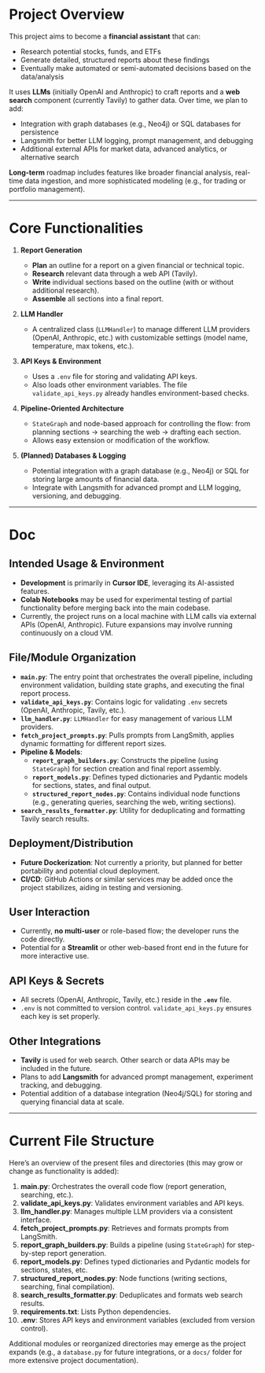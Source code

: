 # Project Overview
This project aims to become a **financial assistant** that can:
- Research potential stocks, funds, and ETFs
- Generate detailed, structured reports about these findings
- Eventually make automated or semi-automated decisions based on the data/analysis

It uses **LLMs** (initially OpenAI and Anthropic) to craft reports and a **web search** component (currently Tavily) to gather data. Over time, we plan to add:
- Integration with graph databases (e.g., Neo4j) or SQL databases for persistence
- Langsmith for better LLM logging, prompt management, and debugging
- Additional external APIs for market data, advanced analytics, or alternative search

**Long-term** roadmap includes features like broader financial analysis, real-time data ingestion, and more sophisticated modeling (e.g., for trading or portfolio management).

---

# Core Functionalities

1. **Report Generation**  
   - **Plan** an outline for a report on a given financial or technical topic.  
   - **Research** relevant data through a web API (Tavily).  
   - **Write** individual sections based on the outline (with or without additional research).  
   - **Assemble** all sections into a final report.

2. **LLM Handler**  
   - A centralized class (`LLMHandler`) to manage different LLM providers (OpenAI, Anthropic, etc.) with customizable settings (model name, temperature, max tokens, etc.).

3. **API Keys & Environment**  
   - Uses a `.env` file for storing and validating API keys.  
   - Also loads other environment variables. The file `validate_api_keys.py` already handles environment-based checks.

4. **Pipeline-Oriented Architecture**  
   - `StateGraph` and node-based approach for controlling the flow: from planning sections → searching the web → drafting each section.  
   - Allows easy extension or modification of the workflow.

5. **(Planned) Databases & Logging**  
   - Potential integration with a graph database (e.g., Neo4j) or SQL for storing large amounts of financial data.  
   - Integrate with Langsmith for advanced prompt and LLM logging, versioning, and debugging.

---

# Doc

## Intended Usage & Environment
- **Development** is primarily in **Cursor IDE**, leveraging its AI-assisted features.  
- **Colab Notebooks** may be used for experimental testing of partial functionality before merging back into the main codebase.  
- Currently, the project runs on a local machine with LLM calls via external APIs (OpenAI, Anthropic). Future expansions may involve running continuously on a cloud VM.

## File/Module Organization
- **`main.py`**: The entry point that orchestrates the overall pipeline, including environment validation, building state graphs, and executing the final report process.
- **`validate_api_keys.py`**: Contains logic for validating `.env` secrets (OpenAI, Anthropic, Tavily, etc.).
- **`llm_handler.py`**: `LLMHandler` for easy management of various LLM providers.
- **`fetch_project_prompts.py`**: Pulls prompts from LangSmith, applies dynamic formatting for different report sizes.
- **Pipeline & Models**:  
   - **`report_graph_builders.py`**: Constructs the pipeline (using `StateGraph`) for section creation and final report assembly.  
   - **`report_models.py`**: Defines typed dictionaries and Pydantic models for sections, states, and final output.  
   - **`structured_report_nodes.py`**: Contains individual node functions (e.g., generating queries, searching the web, writing sections).  
- **`search_results_formatter.py`**: Utility for deduplicating and formatting Tavily search results.

## Deployment/Distribution
- **Future Dockerization**: Not currently a priority, but planned for better portability and potential cloud deployment.  
- **CI/CD**: GitHub Actions or similar services may be added once the project stabilizes, aiding in testing and versioning.

## User Interaction
- Currently, **no multi-user** or role-based flow; the developer runs the code directly.  
- Potential for a **Streamlit** or other web-based front end in the future for more interactive use.

## API Keys & Secrets
- All secrets (OpenAI, Anthropic, Tavily, etc.) reside in the **`.env`** file.  
- `.env` is not committed to version control. `validate_api_keys.py` ensures each key is set properly.

## Other Integrations
- **Tavily** is used for web search. Other search or data APIs may be included in the future.  
- Plans to add **Langsmith** for advanced prompt management, experiment tracking, and debugging.  
- Potential addition of a database integration (Neo4j/SQL) for storing and querying financial data at scale.

---

# Current File Structure

Here’s an overview of the present files and directories (this may grow or change as functionality is added):

1. **main.py**: Orchestrates the overall code flow (report generation, searching, etc.).  
2. **validate_api_keys.py**: Validates environment variables and API keys.  
3. **llm_handler.py**: Manages multiple LLM providers via a consistent interface.  
4. **fetch_project_prompts.py**: Retrieves and formats prompts from LangSmith.  
5. **report_graph_builders.py**: Builds a pipeline (using `StateGraph`) for step-by-step report generation.  
6. **report_models.py**: Defines typed dictionaries and Pydantic models for sections, states, etc.  
7. **structured_report_nodes.py**: Node functions (writing sections, searching, final compilation).  
8. **search_results_formatter.py**: Deduplicates and formats web search results.  
9. **requirements.txt**: Lists Python dependencies.  
10. **.env**: Stores API keys and environment variables (excluded from version control).

Additional modules or reorganized directories may emerge as the project expands (e.g., a `database.py` for future integrations, or a `docs/` folder for more extensive project documentation).
